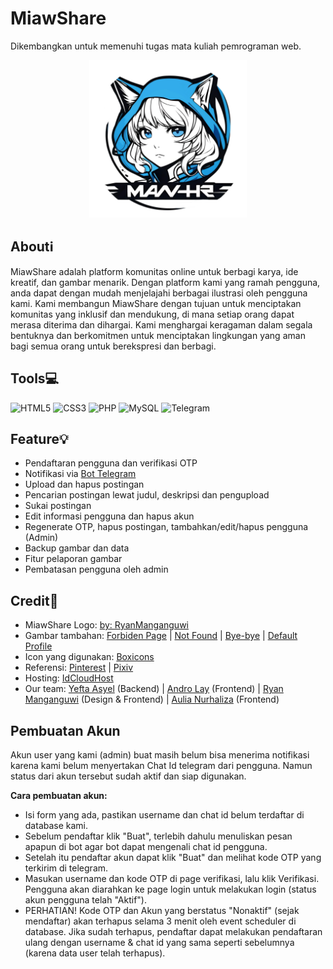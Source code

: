 # MiawShare

Dikembangkan untuk memenuhi tugas mata kuliah pemrograman web.

<div align="center" style="flex: 1;">
        <img src="assets/logo/logo.png" alt="gambar" width=50%/>
</div>

## Aboutℹ️

MiawShare adalah platform komunitas online untuk berbagi karya, ide kreatif, dan gambar menarik. Dengan platform kami yang ramah pengguna, anda dapat dengan mudah menjelajahi berbagai ilustrasi oleh pengguna kami. Kami membangun MiawShare dengan tujuan untuk menciptakan komunitas yang inklusif dan mendukung, di mana setiap orang dapat merasa diterima dan dihargai. Kami menghargai keragaman dalam segala bentuknya dan berkomitmen untuk menciptakan lingkungan yang aman bagi semua orang untuk berekspresi dan berbagi.

## Tools💻

![HTML5](https://img.shields.io/badge/html5-%23E34F26.svg?style=for-the-badge&logo=html5&logoColor=white)
![CSS3](https://img.shields.io/badge/css3-%231572B6.svg?style=for-the-badge&logo=css3&logoColor=white)
![PHP](https://img.shields.io/badge/php-%23777BB4.svg?style=for-the-badge&logo=php&logoColor=white)
![MySQL](https://img.shields.io/badge/mysql-4479A1.svg?style=for-the-badge&logo=mysql&logoColor=white)
![Telegram](https://img.shields.io/badge/Telegram-2CA5E0?style=for-the-badge&logo=telegram&logoColor=white)

## Feature💡

- Pendaftaran pengguna dan verifikasi OTP
- Notifikasi via [Bot Telegram](https://t.me/spamtestingbot)
- Upload dan hapus postingan
- Pencarian postingan lewat judul, deskripsi dan pengupload
- Sukai postingan
- Edit informasi pengguna dan hapus akun
- Regenerate OTP, hapus postingan, tambahkan/edit/hapus pengguna (Admin)
- Backup gambar dan data
- Fitur pelaporan gambar
- Pembatasan pengguna oleh admin

## Credit📜

- MiawShare Logo: [by: RyanManganguwi](https://www.instagram.com/enokki43at)
- Gambar tambahan: [Forbiden Page](https://tenor.com/j5llAKTW5xF.gif) | [Not Found](https://tenor.com/usTAOkJQpDE.gif) | [Bye-bye](https://tenor.com/uzAzw3pnkQ7.gif) | [Default Profile](http://opening.download/view.php?pic=https://i.pinimg.com/474x/94/cb/68/94cb68baea50bb98cdab65b74e731c1c.jpg)
- Icon yang digunakan: [Boxicons](https://boxicons.com/)
- Referensi: [Pinterest](https://www.pinterest.com/) | [Pixiv](https://www.pixiv.net/en/)
- Hosting: [IdCloudHost](https://my.idcloudhost.com/clientarea.php)
- Our team: [Yefta Asyel](https://github.com/yeftakun/) (Backend) | [Andro Lay](https://github.com/AndroLay/) (Frontend) | [Ryan Manganguwi](https://github.com/RyanManganguwi/) (Design & Frontend) | [Aulia Nurhaliza](https://github.com/AuliaNurhaliza/) (Frontend)

## Pembuatan Akun

Akun user yang kami (admin) buat masih belum bisa menerima notifikasi karena kami belum menyertakan Chat Id telegram dari pengguna. Namun status dari akun tersebut sudah aktif dan siap digunakan.

**Cara pembuatan akun:**

- Isi form yang ada, pastikan username dan chat id belum terdaftar di database kami.
- Sebelum pendaftar klik "Buat", terlebih dahulu menuliskan pesan apapun di bot agar bot dapat mengenali chat id pengguna.
- Setelah itu pendaftar akun dapat klik "Buat" dan melihat kode OTP yang terkirim di telegram.
- Masukan username dan kode OTP di page verifikasi, lalu klik Verifikasi. Pengguna akan diarahkan ke page login untuk melakukan login (status akun pengguna telah "Aktif").
- PERHATIAN! Kode OTP dan Akun yang berstatus "Nonaktif" (sejak mendaftar) akan terhapus selama 3 menit oleh event scheduler di database. Jika sudah terhapus, pendaftar dapat melakukan pendaftaran ulang dengan username & chat id yang sama seperti sebelumnya (karena data user telah terhapus).
